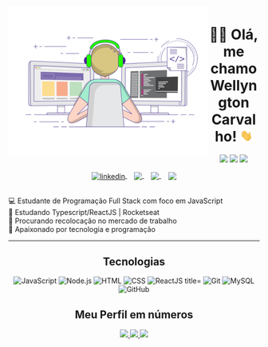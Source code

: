 <div align="center">
  <img align="left" width="400" height="300" src="./images/coding.gif" />
</div>
<h1 align="center"> 👨‍💻 Olá, me chamo Wellyngton Carvalho! <img src="./images/Hi.gif" width="25"></h1>
<div align="center">

[![](https://img.shields.io/badge/OS-Windows-informational?style=flat&logo=windows&logoColor=white&color=AC4142)](https://www.microsoft.com/pt-br/windows/windows-11)
[![](https://img.shields.io/badge/Code-JavaScript-informational?style=flat&logo=javascript&logoColor=white&color=AC4142)](https://developer.mozilla.org/it/docs/Web/JavaScript)
[![](https://img.shields.io/badge/Editor-VSCode-informational?style=flat&logo=visual-studio-code&logoColor=white&color=AC4142)](https://code.visualstudio.com/)

</div>
<div align="center">
  <a href="https://www.linkedin.com/in/wellyngton-carvalho-dev/" target="_blank">
    <img align="center" alt="linkedin" width="20" src="https://image.flaticon.com/icons/png/512/124/124011.png"
      style="max-width:100%;">
  </a>
  <span>⠀
  </span>
  <a href="https://www.instagram.com/wellyngton.dev/" target="_blank">
    <img align="center" src="https://image.flaticon.com/icons/png/512/174/174855.png" width='30'
      style="max-width:100%;" />
  </a>
  <span>⠀
  </span>
  <a href="https://twitter.com/Wellyngton_dev" target="_blank">
    <img align="center" src="https://cdn-icons-png.flaticon.com/512/124/124021.png" width='30'
      style="max-width:100%;" />
  </a>
  <span>⠀</span>
  <a href="https://api.whatsapp.com/send?phone=5516981014850" target="_blank">
    <img align="center" src="https://image.flaticon.com/icons/png/512/220/220236.png" width='30'
      style="max-width:100%;" />
  </a>
</div>

<br />

💻 Estudante de Programação Full Stack com foco em JavaScript <br />
🚀 Estudando Typescript/ReactJS | Rocketseat <br />
🔭 Procurando recolocação no mercado de trabalho <br />
🤍 Apaixonado por tecnologia e programação <br />

<hr>

<h2 align="center"> Tecnologias </h1>
  <p align="center">
    <img src="https://img.shields.io/badge/JavaScript-000000?style=for-the-badge&logo=javascript" alt="JavaScript"
      title="JavaScript">
    <img src="https://img.shields.io/badge/Node.js-000000?style=for-the-badge&logo=node.js" alt="Node.js"
      title="Node.js">
    <img src="https://img.shields.io/badge/HTML-000000?style=for-the-badge&logo=HTML5" alt="HTML" title="HTML">
    <img src="https://img.shields.io/badge/CSS-000000?style=for-the-badge&logo=CSS3&logoColor=1572B6" alt="CSS"
      title="CSS">
    <img src="https://img.shields.io/badge/React-000000?style=for-the-badge&logo=react" alt="ReactJS title=" ReactJS>
    <img src="https://img.shields.io/badge/Git-000000?style=for-the-badge&logo=git&logoColor=4479A1" alt="Git"
      title="Git">
    <img src="https://img.shields.io/badge/MySQL-000000?style=for-the-badge&logo=mysql" alt="MySQL" title="MySQL">
    <img src="https://img.shields.io/badge/GitHub-000000?style=for-the-badge&logo=github" alt="GitHub" title="GitHub">
  </p>

   <h2 align="center"> Meu Perfil em números </h2>

   <div align="center">
      <a href="https://github.com/wellyngton-dev">
        <img height="150em"
          src="https://github-readme-stats.vercel.app/api?username=wellyngton-dev&hide_border=true&show_icons=true&theme=midnight-purple&include_all_commits=true&count_private=true" />
        <img height="150em"
          src="https://github-readme-streak-stats.herokuapp.com/?user=wellyngton-dev&hide_border=true&theme=midnight-purple&show_icons=true" />
        <img height="150em"
          src="https://github-readme-stats.vercel.app/api/top-langs/?username=wellyngton-dev&layout=compact&count_private=true&hide_border=true&theme=midnight-purple&show_icons=true">
      </a>
    </div>
</div>